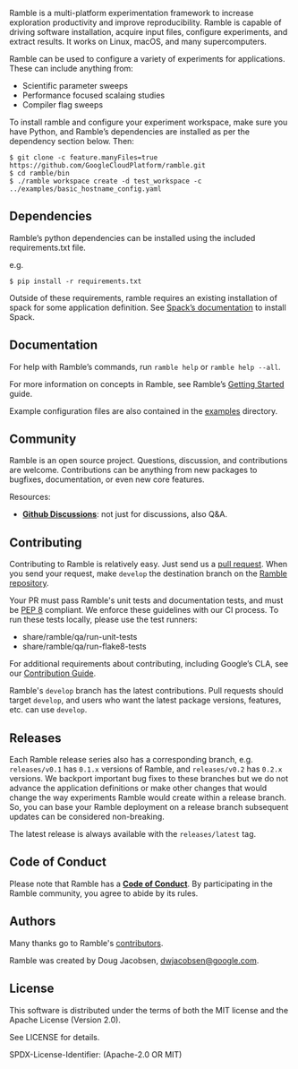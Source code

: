 Ramble is a multi-platform experimentation framework to increase exploration
productivity and improve reproducibility. Ramble is capable of driving software
installation, acquire input files, configure experiments, and extract results.
It works on Linux, macOS, and many supercomputers.

Ramble can be used to configure a variety of experiments for applications.
These can include anything from:
 - Scientific parameter sweeps
 - Performance focused scalaing studies
 - Compiler flag sweeps

To install ramble and configure your experiment workspace, make sure you have
Python, and Ramble’s dependencies are installed as per the dependency section
below.
Then:

    $ git clone -c feature.manyFiles=true https://github.com/GoogleCloudPlatform/ramble.git
    $ cd ramble/bin
    $ ./ramble workspace create -d test_workspace -c ../examples/basic_hostname_config.yaml

Dependencies
------------

Ramble’s python dependencies can be installed using the included requirements.txt file.

e.g.

    $ pip install -r requirements.txt

Outside of these requirements, ramble requires an existing installation of
spack for some application definition. See
[Spack’s documentation](https://github.com/spack/spack#-spack) to install Spack.

Documentation
----------------

For help with Ramble’s commands, run `ramble help` or `ramble help --all`.

For more information on concepts in Ramble, see Ramble’s
[Getting Started](./lib/ramble/docs/getting_started.rst) guide.

Example configuration files are also contained in the
[examples](./examples) directory.

Community
------------------------

Ramble is an open source project.  Questions, discussion, and
contributions are welcome. Contributions can be anything from new
packages to bugfixes, documentation, or even new core features.

Resources:

* [**Github Discussions**](https://github.com/GoogleCloudPlatform/ramble/discussions): not just for discussions, also Q&A.

Contributing
------------------------
Contributing to Ramble is relatively easy.  Just send us a
[pull request](https://help.github.com/articles/using-pull-requests/).
When you send your request, make ``develop`` the destination branch on the
[Ramble repository](https://github.com/GoogleCloudPlatform/ramble).

Your PR must pass Ramble's unit tests and documentation tests, and must be
[PEP 8](https://www.python.org/dev/peps/pep-0008/) compliant.  We enforce
these guidelines with our CI process. To run these tests locally,
please use the test runners:
 - share/ramble/qa/run-unit-tests
 - share/ramble/qa/run-flake8-tests

 For additional requirements about contributing, including Google’s CLA, see our
 [Contribution Guide](.github/CONTRIBUTING.md).


Ramble's `develop` branch has the latest contributions. Pull requests
should target `develop`, and users who want the latest package versions,
features, etc. can use `develop`.

Releases
--------

Each Ramble release series also has a corresponding branch, e.g.
`releases/v0.1` has `0.1.x` versions of Ramble, and `releases/v0.2` has
`0.2.x` versions. We backport important bug fixes to these branches but
we do not advance the application definitions or make other changes that would
change the way experiments Ramble would create within a release branch.
So, you can base your Ramble deployment on a release branch subsequent updates
can be considered non-breaking.

The latest release is always available with the `releases/latest` tag.

Code of Conduct
------------------------

Please note that Ramble has a
[**Code of Conduct**](.github/CODE_OF_CONDUCT.md). By participating in
the Ramble community, you agree to abide by its rules.

Authors
----------------
Many thanks go to Ramble's [contributors](https://github.com/GoogleCloudPlatform/ramble/graphs/contributors).

Ramble was created by Doug Jacobsen, dwjacobsen@google.com.

License
----------------

This software is distributed under the terms of both the MIT license and the
Apache License (Version 2.0).

See LICENSE for details.

SPDX-License-Identifier: (Apache-2.0 OR MIT)
